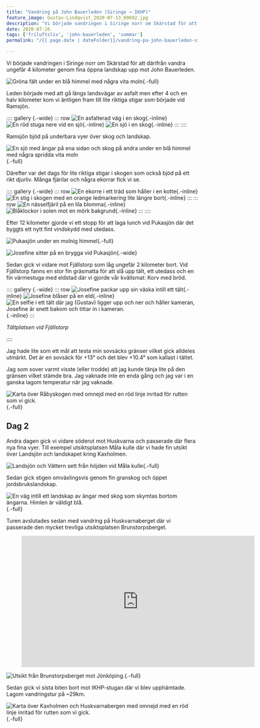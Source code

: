 ```yaml
---
title: "Vandring på John Bauerleden (Siringe → IKHP)"
feature_image: Gustav-Lindqvist_2020-07-13_09692.jpg
description: "Vi började vandringen i Siringe norr om Skärstad för att därifrån vandra ungefär 4 kilometer genom fina öppna landskap upp mot John…"
date: 2020-07-16
tags: ['friluftsliv', 'john-bauerleden', 'sommar']
permalink: "/{{ page.date | dateFolder}}/vandring-pa-john-bauerleden-siringe-ikhp/index.html"

---
```


Vi började vandringen i Siringe norr om Skärstad för att därifrån vandra ungefär 4 kilometer genom fina öppna landskap upp mot John Bauerleden.

![Gröna fält under en blå himmel med några vita moln](Gustav-Lindqvist_2020-07-12_09572-Pano.jpg){.-full}

Leden började med att gå längs landsvägar av asfalt men efter 4 och en halv kilometer kom vi äntligen fram till lite riktiga stigar som började vid Ramsjön.

:::: gallery {.-wide}
::: row
![En asfalterad väg i en skog](Gustav-Lindqvist_2020-07-12_09576.jpg){.-inline}
![En röd stuga nere vid en sjö](Gustav-Lindqvist_2020-07-12_09585.jpg){.-inline}
![En sjö i en skog](Gustav-Lindqvist_2020-07-12_09586.jpg){.-inline}
:::
::::

Ramsjön bjöd på underbara vyer över skog och landskap.

![En sjö med ängar på ena sidan och skog på andra under en blå himmel med några spridda vita moln](Gustav-Lindqvist_2020-07-12_09581-Pano-1.jpg){.-full}

Därefter var det dags för lite riktiga stigar i skogen som också bjöd på ett rikt djurliv. Många fjärilar och några ekorrar fick vi se.

:::: gallery {.-wide}
::: row
![En ekorre i ett träd som håller i en kotte](Gustav-Lindqvist_2020-07-12_09611.jpg){.-inline}
![En stig i skogen med en orange ledmarkering lite längre bort](Gustav-Lindqvist_2020-07-12_09587-Pano.jpg){.-inline}
:::
::: row
![En nässelfjäril på en lila blomma](Gustav-Lindqvist_2020-07-12_09622.jpg){.-inline}
![Blåklockor i solen mot en mörk bakgrund](Gustav-Lindqvist_2020-07-12_09636.jpg){.-inline}
:::
::::

Efter 12 kilometer gjorde vi ett stopp för att laga lunch vid Pukasjön där det byggts ett nytt fint vindskydd med utedass.

![Pukasjön under en molnig himmel](Gustav-Lindqvist_2020-07-12_09661-Pano.jpg "Pukasjön"){.-full}

![Josefine sitter på en brygga vid Pukasjön](Gustav-Lindqvist_2020-07-12_09666.jpg){.-wide}

Sedan gick vi vidare mot Fjällstorp som låg ungefär 2 kilometer bort. Vid Fjällstorp fanns en stor fin gräsmatta för att slå upp tält, ett utedass och en fin värmestuga med eldstad där vi gjorde vår kvällsmat: Korv med bröd.

:::: gallery {.-wide}
::: row
![Josefine packar upp sin väska intill ett tält](Gustav-Lindqvist_2020-07-12_09672-1.jpg){.-inline}
![Josefine blåser på en eld](Gustav-Lindqvist_2020-07-12_09683.jpg){.-inline}
![En selfie i ett tält där jag (Gustav) ligger upp och ner och håller kameran, Josefine är snett bakom och tittar in i kameran.](Gustav-Lindqvist_2020-07-12_212456.jpg){.-inline}
:::
<figcaption><p><em>Tältplatsen vid Fjällstorp</em></p></figcaption>
::::

Jag hade lite som ett mål att testa min sovsäcks gränser vilket gick alldeles utmärkt. Det är en sovsäck för +13° och det blev +10.4° som kallast i tältet.

Jag som sover varmt visste (eller trodde) att jag kunde tänja lite på den gränsen vilket stämde bra. Jag vaknade inte en enda gång och jag var i en ganska lagom temperatur när jag vaknade.

![Karta över Råbyskogen med omnejd med en röd linje inritad för rutten som vi gick.](JohnBauerleden_Del-1.png "[Vandring på John Bauerleden från Siringe till Fjällstorp (14.32km)](https://www.strava.com/activities/3753226670)"){.-full}

## Dag 2

Andra dagen gick vi vidare söderut mot Huskvarna och passerade där flera nya fina vyer. Till exempel utsiktsplatsen Måla kulle där vi hade fin utsikt över Landsjön och landskapet kring Kaxholmen.

![Landsjön och Vättern sett från höjden vid Måla kulle](Gustav-Lindqvist_2020-07-13_09711-Pano.jpg "Landsjön sett från Måla kulle"){.-full}

Sedan gick stigen omväxlingsvis genom fin granskog och öppet jordsbrukslandskap.

![En väg intill ett landskap av ängar med skog som skymtas bortom ängarna. Himlen är väldigt blå.](Gustav-Lindqvist_2020-07-13_09720-Pano.jpg){.-full}

Turen avslutades sedan med vandring på Huskvarnaberget där vi passerade den mycket trevliga utsiktsplatsen Brunstorpsberget.

<figure class="embed video">
	<iframe width="612" height="344" src="https://www.youtube-nocookie.com/embed/lHH8InlHv4A?feature=oembed" frameborder="0" allow="accelerometer; autoplay; encrypted-media; gyroscope; picture-in-picture" allowfullscreen></iframe>
</figure>

![Utsikt från Brunstorpsberget mot Jönköping.](Gustav-Lindqvist_2020-07-13_09976-Pano.jpg "Utsikt från Brunstorpsberget"){.-full}

Sedan gick vi sista biten bort mot IKHP-stugan där vi blev upphämtade. Lagom vandringstur på ~29km.

![Karta över Kaxholmen och Huskvarnabergen med omnejd med en röd linje inritad för rutten som vi gick.](JohnBauerleden_Del-2.png "[Andra dagens vandring från Fjällstorp till IKHP (15.16km)](https://www.strava.com/activities/3755966671)"){.-full}
